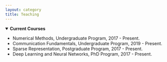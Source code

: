 ```yaml
---
layout: category
title: Teaching
---
```

<details open="">
<summary><strong><t-half>Current Courses</t-half></strong></summary>
<ul>
<li><span style="font-size: 100%;"><t1>Numerical Methods, Undergraduate Program, 2017 - Present.</t1></span></li>
<li><span style="font-size: 100%;"><t1>Communication Fundamentals, Undergraduate Program, 2019 - Present.</t1></span></li>
<li><span style="font-size: 100%;"><t1>Sparse Representation, Postgraduate Program, 2017 - Present.</t1></span></li>
<li><span style="font-size: 100%;"><t1>Deep Learning and Neural Networks, PhD Program, 2017 - Present.</t1></span></li>
</ul>
</details>
